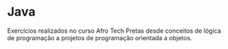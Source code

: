 # Java

Exercícios realizados no curso Afro Tech Pretas desde conceitos de lógica de programação a projetos de programação orientada a objetos.
